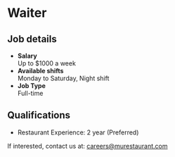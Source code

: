 # Waiter

## Job details

- **Salary**  
Up to $1000 a week
- **Available shifts**  
Monday to Saturday, Night shift
- **Job Type**  
Full-time

## Qualifications

- Restaurant Experience: 2 year (Preferred)

If interested, contact us at: careers@murestaurant.com
